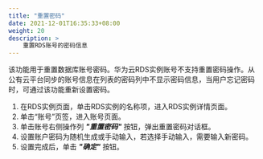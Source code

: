 ```yaml
---
title: "重置密码"
date: 2021-12-01T16:35:33+08:00
weight: 20
description: >
    重置RDS账号的密码信息
---
```


该功能用于重置数据库账号密码。华为云RDS实例账号不支持重置密码操作。从公有云平台同步的账号信息在列表的密码列中不显示密码信息，当用户忘记密码时，可通过该功能重新设置密码。

1. 在RDS实例页面，单击RDS实例的名称项，进入RDS实例详情页面。
2. 单击“账号”页签，进入账号页面。
2. 单击账号右侧操作列 **_"重置密码"_** 按钮，弹出重置密码对话框。
3. 设置账户密码为随机生成或手动输入，若选择手动输入，需要输入新密码。
4. 设置完成后，单击 **_"确定"_** 按钮。 